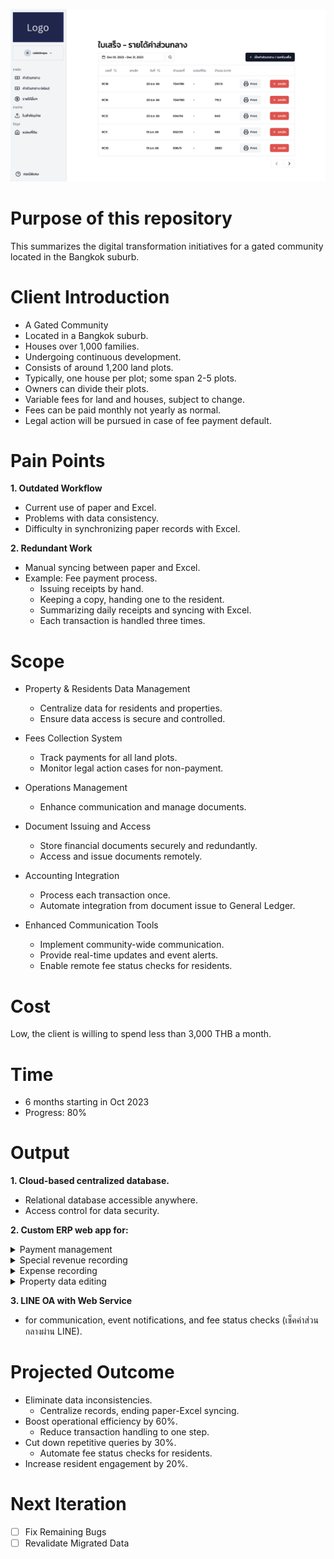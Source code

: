 ![](/Images/cover.png)

# Purpose of this repository
This summarizes the digital transformation initiatives for a gated community located in the Bangkok suburb. 

# Client Introduction
- A Gated Community
- Located in a Bangkok suburb.
- Houses over 1,000 families.
- Undergoing continuous development.
- Consists of around 1,200 land plots.
- Typically, one house per plot; some span 2-5 plots.
- Owners can divide their plots.
- Variable fees for land and houses, subject to change.
- Fees can be paid monthly not yearly as normal.
- Legal action will be pursued in case of fee payment default.

# Pain Points
**1. Outdated Workflow**
- Current use of paper and Excel.
- Problems with data consistency.
- Difficulty in synchronizing paper records with Excel.

**2. Redundant Work**
- Manual syncing between paper and Excel.
- Example: Fee payment process.
  - Issuing receipts by hand.
  - Keeping a copy, handing one to the resident.
  - Summarizing daily receipts and syncing with Excel.
  - Each transaction is handled three times.

# Scope
- Property & Residents Data Management
  - Centralize data for residents and properties.
  - Ensure data access is secure and controlled.

- Fees Collection System
  - Track payments for all land plots.
  - Monitor legal action cases for non-payment.

- Operations Management
  - Enhance communication and manage documents.

- Document Issuing and Access
  - Store financial documents securely and redundantly.
  - Access and issue documents remotely.

- Accounting Integration
  - Process each transaction once.
  - Automate integration from document issue to General Ledger.

- Enhanced Communication Tools
  - Implement community-wide communication.
  - Provide real-time updates and event alerts.
  - Enable remote fee status checks for residents.

# Cost
Low, the client is willing to spend less than 3,000 THB a month.

# Time
- 6 months starting in Oct 2023
- Progress: 80%

# Output

**1. Cloud-based centralized database.**  
  - Relational database accessible anywhere.
  - Access control for data security.

**2. Custom ERP web app for:**

<details>
  <summary>Payment management</summary>

- Fees

  Fees are collected for maintaining the facilities in the community. The fees can be paid down to a monthly basis. When the fees are paid, the staff will record them in the system, the receipt is created, the payment history is updated, and all number is posted to the general ledger (accounting) automatically.
  
    - History

      ![](/Images/1.1_Fees/fees_1_history.png)
      
      (1) A history of payment
      
      (2) Filter by Date Range
      
      (3) Print Button

      (4) Cancel Button - There will be a confirmation prompt when clicked.
         ![](/Images/1.1_Fees/fees_2_cancel.png)

      (5) Pagination

      (6) Navigate to Check / Create

    - Check / Create
      
      ![](/Images/1.1_Fees/fees_3_create.png)

      [A] Input Address or Land Plot to search for outstanding invoices
      
      [B] Form for issuing a receipt
      
      (1) Payment Method
      
      (2) Date

      (3) Select period for this payment
      
      (4) Payment History
      
      (5) Description
      
      (6) Discount / Revenue

      (7) Total Amount

      (8) Confirmation Box and Submit Button
      
- Installment
  
  In case of payment default, there will be a fine or discount from a court order. The amount is treated as an installment. When the installment is paid, the staff will record them in the system, the receipt is created, the installment history is updated, and all number is posted to the general ledger (accounting) automatically.
  
    - History
      
      ![](/Images/1.2_Installment/installment_1_history.png)

      (1) Navigate to Check / Create
      
    - Check / Create
      
      ![](/Images/1.2_Installment/installment_2_create.png)

      [A] Input Address or Land Plot to search for outstanding installments
      
      [B] Form for issuing a receipt
      
      (1) Information about installment amount and history

      (2) Input payment method, date, amount, and description

      (3) Discount / Revenue
      
      (4) Amount after this payment
      
      (5) Confirmation Box and Submit Button
</details>

<details>
  <summary>Special revenue recording</summary>

  Other revenue that is not from fees or installments will be recorded on this screen. Options for accounts are fetched from the chart of accounts. After submission, the receipt is created and the amount is posted to the general ledger (accounting) automatically.
  
  - History

    ![](/Images/2_Etc/etc_1_history.png)

    (1) Navigate to Create
    
  - Create
    
    ![](/Images/2_Etc/etc_2_create.png)

    (1) Input date and description

    (2) Input amount of each entry

    (3) Submit button
    
</details>

<details>
  <summary>Expense recording</summary>
  
  Once a day, the staff will collect and record all expenses in the system by creating a payment voucher in a system. Options for accounts are fetched from the chart of accounts. After the voucher is created, every entry will be posted to the general ledger (accounting) automatically.
 
  - History
    
    ![](/Images/3_Pv/pv_1_history.png)

    (1) Navigate to Create
    
  - Create
    
    ![](/Images/3_Pv/pv_2_create.png)

    (1) Input date and description

    (2) Input amount of each entry

    (3) Submit button

</details>

<details>
  <summary>Property data editing</summary>

  Edit info of each land plot, if there's another plot within the same address, update one with update others automatically.
  
  ![](/Images/4_Block/block_1_main.png)
  ![](/Images/4_Block/block_2_edit_status.png)
  ![](/Images/4_Block/block_3_edit_note.png)

</details>

  **3. LINE OA with Web Service**  
  - for communication, event notifications, and fee status checks (เช็คค่าส่วนกลางผ่าน LINE).

# Projected Outcome
- Eliminate data inconsistencies.
  - Centralize records, ending paper-Excel syncing.
- Boost operational efficiency by 60%.
  - Reduce transaction handling to one step.
- Cut down repetitive queries by 30%.
  - Automate fee status checks for residents.
- Increase resident engagement by 20%.

# Next Iteration
- [ ] Fix Remaining Bugs
- [ ] Revalidate Migrated Data
